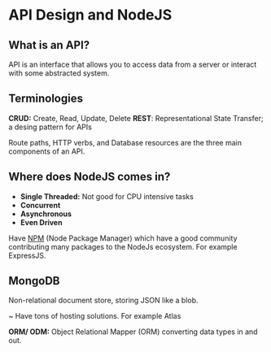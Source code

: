 # API Design and NodeJS

## What is an API?

API is an interface that allows you to access data from a server or interact with some abstracted system.

## Terminologies

**CRUD:** Create, Read, Update, Delete
**REST**: Representational State Transfer; a desing pattern for APIs

Route paths, HTTP verbs, and Database resources are the three main components of an API.

## Where does NodeJS comes in?

- **Single Threaded:** Not good for CPU intensive tasks
- **Concurrent**
- **Asynchronous**
- **Even Driven**

Have [NPM](https://www.npmjs.com) (Node Package Manager) which have a good community contributing many packages to the NodeJs ecosystem. For example ExpressJS.

## MongoDB

Non-relational document store, storing JSON like a blob.

~ Have tons of hosting solutions. For example Atlas

**ORM/ ODM:** Object Relational Mapper (ORM) converting data types in and out.
